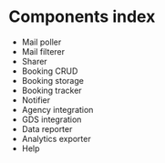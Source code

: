 # Components index

- Mail poller
- Mail filterer
- Sharer
- Booking CRUD
- Booking storage
- Booking tracker
- Notifier
- Agency integration
- GDS integration
- Data reporter
- Analytics exporter
- Help
